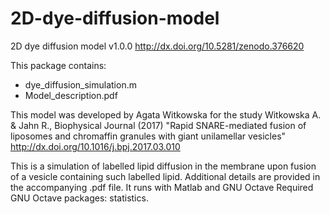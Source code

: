 # 2D-dye-diffusion-model

2D dye diffusion model v1.0.0
http://dx.doi.org/10.5281/zenodo.376620

This package contains:
- dye_diffusion_simulation.m
- Model_description.pdf

This model was developed by Agata Witkowska for the study
Witkowska A. & Jahn R., Biophysical Journal (2017)
"Rapid SNARE-mediated fusion of liposomes and chromaffin granules with giant unilamellar vesicles"
http://dx.doi.org/10.1016/j.bpj.2017.03.010

This is a simulation of labelled lipid diffusion in the membrane upon fusion of a vesicle containing such labelled lipid.
Additional details are provided in the accompanying .pdf file.
It runs with Matlab and GNU Octave
Required GNU Octave packages: statistics.
